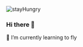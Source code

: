 ![stayHungry](https://github.com/rong-88/rong-88/assets/13353300/dec72bfb-a739-40f8-be62-616cbe163b7f)
### Hi there 👋

🌱 I’m currently learning to fly
<!--
**rong-88/rong-88** is a ✨ _special_ ✨ repository because its `README.md` (this file) appears on your GitHub profile.

Here are some ideas to get you started:

- 🔭 I’m currently working on ...
- 🌱 I’m currently learning ...
- 👯 I’m looking to collaborate on ...
- 🤔 I’m looking for help with ...
- 💬 Ask me about ...
- 📫 How to reach me: ...
- 😄 Pronouns: ...
- ⚡ Fun fact: ...
-->
